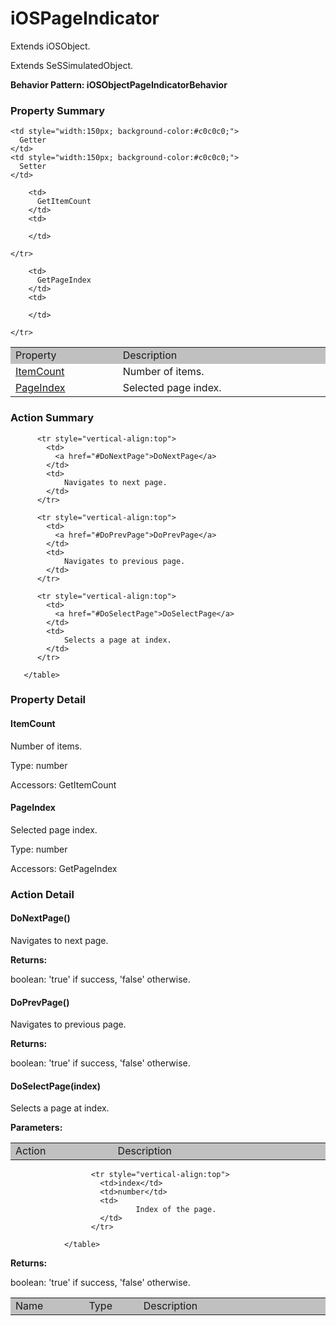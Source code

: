 

# iOSPageIndicator

Extends <link displaytype="text" defaultstyle="true" type="topiclink" href="iOSObject" styleclass="Normal" translate="true">iOSObject</link>.

Extends SeSSimulatedObject.






**Behavior Pattern: iOSObjectPageIndicatorBehavior**


<!-- ============================== property summary ========================== -->

	

### Property Summary

<table styleclass="Default" style="cell-padding:2px; border-width:0px; border-spacing:0px; border-collapse:collapse; cell-border-width:1px; border-color:#c0c0c0; border-style:solid;">
  <tr style="vertical-align:top">
    <td  style="width:200px; background-color:#c0c0c0;">
      Property
    </td>
    <td style="width:450px; background-color:#c0c0c0;">
      Description
    </td>

    <td style="width:150px; background-color:#c0c0c0;">
      Getter
    </td>
    <td style="width:150px; background-color:#c0c0c0;">
      Setter
    </td>

  </tr>

  <tr style="vertical-align:top">
		<td>
      <a href="#ItemCount">ItemCount</a>
		</td>
		<td>
			Number of items.
		</td>
		
		<td>
		  GetItemCount
		</td>
		<td>
		  
		</td>
		
	</tr>

  <tr style="vertical-align:top">
		<td>
      <a href="#PageIndex">PageIndex</a>
		</td>
		<td>
			Selected page index.
		</td>
		
		<td>
		  GetPageIndex
		</td>
		<td>
		  
		</td>
		
	</tr>

</table>


	
<!-- ============================== action summary ========================== -->
	
	
	
### Action Summary

<table styleclass="Default" style="cell-padding:2px; border-width:0px; border-spacing:0px; border-collapse:collapse; cell-border-width:1px; border-color:#c0c0c0; border-style:solid;">
		  <tr style="vertical-align:top">
			<td  style="width:200px; background-color:#c0c0c0;">
			  Action
			</td>
			<td style="width:450px; background-color:#c0c0c0;">
			  Description
			</td>
		  </tr>
		 
		  <tr style="vertical-align:top">
			<td>
			  <a href="#DoNextPage">DoNextPage</a>
			</td>
			<td>
				Navigates to next page.
			</td>
		  </tr>
		
		  <tr style="vertical-align:top">
			<td>
			  <a href="#DoPrevPage">DoPrevPage</a>
			</td>
			<td>
				Navigates to previous page.
			</td>
		  </tr>
		
		  <tr style="vertical-align:top">
			<td>
			  <a href="#DoSelectPage">DoSelectPage</a>
			</td>
			<td>
				Selects a page at index.
			</td>
		  </tr>
		
	   </table>
	
	

<!-- ============================== property detail ========================== -->
	
### Property Detail
		
<a name="ItemCount"></a>
#### ItemCount


Number of items.

			
	
			
Type: number
			
			
Accessors: GetItemCount
			
		
<a name="PageIndex"></a>
#### PageIndex


Selected page index.

			
	
			
Type: number
			
			
Accessors: GetPageIndex
			
		
	
	
<!-- ============================== action detail ========================== -->
	
### Action Detail
		
<a name="DoNextPage"></a>    
#### DoNextPage()

Navigates to next page.

			
			
**Returns:**
				
boolean: 'true' if success, 'false' otherwise.
				
			
			
		
<a name="DoPrevPage"></a>    
#### DoPrevPage()

Navigates to previous page.

			
			
**Returns:**
				
boolean: 'true' if success, 'false' otherwise.
				
			
			
		
<a name="DoSelectPage"></a>    
#### DoSelectPage(index)

Selects a page at index.

			
**Parameters:**

<table styleclass="Default" style="cell-padding:2px; border-width:0px; border-spacing:0px; border-collapse:collapse; cell-border-width:1px; border-color:#c0c0c0; border-style:solid;">
  <tr style="vertical-align:top">
	<td style="width:150px; background-color:#c0c0c0;">
	  Name
	</td>
	<td style="width:100px; background-color:#c0c0c0;">
	  Type
	</td>
	<td style="width:450px; background-color:#c0c0c0;">
	  Description
	</td>
  </tr>
				  
					  <tr style="vertical-align:top">
						<td>index</td>
						<td>number</td>
						<td>
								Index of the page.
						</td>
					  </tr>
				  
				</table>
			
			
**Returns:**
				
boolean: 'true' if success, 'false' otherwise.
				
			
			
		
		


